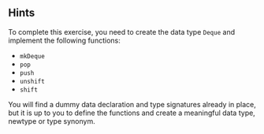 ## Hints

To complete this exercise, you need to create the data type `Deque`
and implement the following functions:

- `mkDeque`
- `pop`
- `push`
- `unshift`
- `shift`

You will find a dummy data declaration and type signatures already in place,
but it is up to you to define the functions and create a meaningful data type,
newtype or type synonym.
